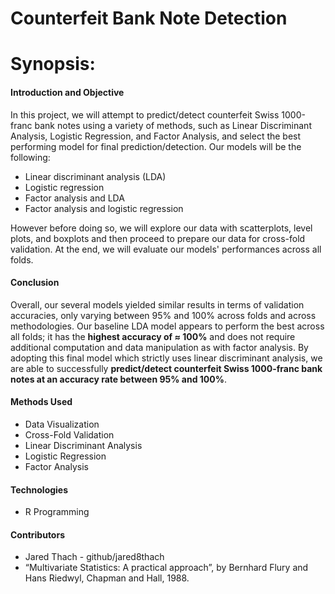 # Counterfeit Bank Note Detection
 
# Synopsis:

#### Introduction and Objective
In this project, we will attempt to predict/detect counterfeit Swiss 1000-franc bank notes using a variety of methods, such as Linear Discriminant Analysis, Logistic Regression, and Factor Analysis, and select the best performing model for final prediction/detection. Our models will be the following:

- Linear discriminant analysis (LDA)
- Logistic regression
- Factor analysis and LDA
- Factor analysis and logistic regression

However before doing so, we will explore our data with scatterplots, level plots, and boxplots and then proceed to prepare our data for cross-fold validation. At the end, we will evaluate our models' performances across all folds.

#### Conclusion
Overall, our several models yielded similar results in terms of validation accuracies, only varying between 95% and 100% across folds and across methodologies. Our baseline LDA model appears to perform the best across all folds; it has the **highest accuracy of $\approx$ 100%** and does not require additional computation and data manipulation as with factor analysis. By adopting this final model which strictly uses linear discriminant analysis, we are able to successfully **predict/detect counterfeit Swiss 1000-franc bank notes at an accuracy rate between 95% and 100%**.
 
#### Methods Used
- Data Visualization
- Cross-Fold Validation
- Linear Discriminant Analysis
- Logistic Regression
- Factor Analysis

#### Technologies
- R Programming 

#### Contributors
- Jared Thach - github/jared8thach
- “Multivariate Statistics: A practical approach”, by Bernhard Flury and Hans Riedwyl, Chapman and Hall, 1988.
